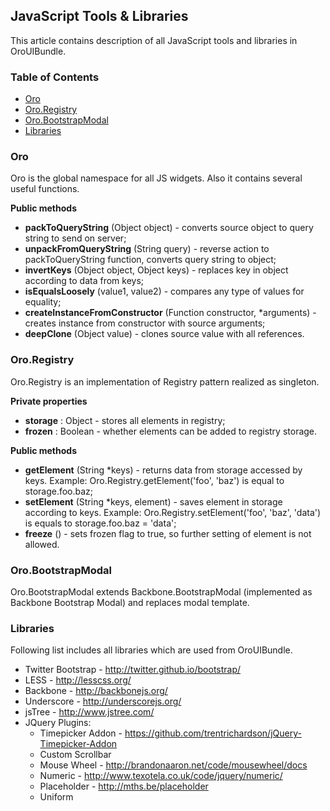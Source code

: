 JavaScript Tools & Libraries
----------------------------

This article contains description of all JavaScript tools and libraries in OroUIBundle.

### Table of Contents

* [Oro](#oro)
* [Oro.Registry](#ororegistry)
* [Oro.BootstrapModal](#orobootstrapmodal)
* [Libraries](#libraries)


### Oro

Oro is the global namespace for all JS widgets. Also it contains several useful functions.

**Public methods**

* **packToQueryString** (Object object) - converts source object to query string to send on server;
* **unpackFromQueryString** (String query) - reverse action to packToQueryString function, converts query string to object;
* **invertKeys** (Object object, Object keys) - replaces key in object according to data from keys;
* **isEqualsLoosely** (value1, value2) - compares any type of values for equality;
* **createInstanceFromConstructor** (Function constructor, *arguments) - creates instance from constructor
with source arguments;
* **deepClone** (Object value) - clones source value with all references.


### Oro.Registry

Oro.Registry is an implementation of Registry pattern realized as singleton.

**Private properties**

* **storage** : Object - stores all elements in registry;
* **frozen** : Boolean - whether elements can be added to registry storage.

**Public methods**

* **getElement** (String *keys) - returns data from storage accessed by keys.
Example: Oro.Registry.getElement('foo', 'baz') is equal to storage.foo.baz;
* **setElement** (String *keys, element) - saves element in storage according to keys.
Example: Oro.Registry.setElement('foo', 'baz', 'data') is equals to storage.foo.baz = 'data';
* **freeze** () - sets frozen flag to true, so further setting of element is not allowed.


### Oro.BootstrapModal

Oro.BootstrapModal extends Backbone.BootstrapModal (implemented as Backbone Bootstrap Modal) and replaces modal template.


### Libraries

Following list includes all libraries which are used from OroUIBundle.

* Twitter Bootstrap - http://twitter.github.io/bootstrap/
* LESS - http://lesscss.org/
* Backbone - http://backbonejs.org/
* Underscore - http://underscorejs.org/
* jsTree - http://www.jstree.com/
* JQuery Plugins:
    * Timepicker Addon - https://github.com/trentrichardson/jQuery-Timepicker-Addon
    * Custom Scrollbar
    * Mouse Wheel - http://brandonaaron.net/code/mousewheel/docs
    * Numeric - http://www.texotela.co.uk/code/jquery/numeric/
    * Placeholder - http://mths.be/placeholder
    * Uniform
